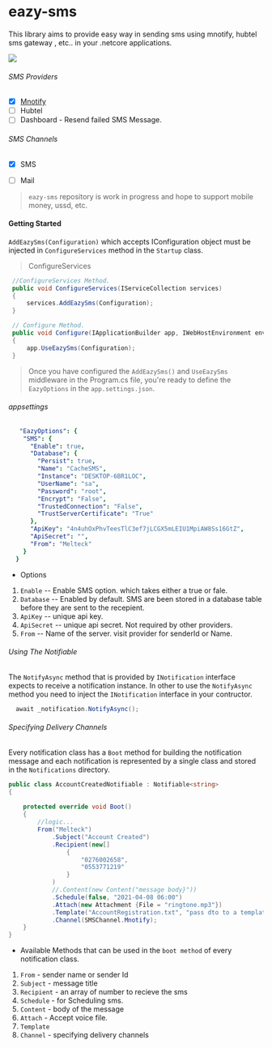 # eazy-sms
This library aims to provide easy way in sending sms 
using mnotify, hubtel sms gateway , etc.. in your .netcore applications.

 ![ ](https://vistr.dev/badge?repo=mkojoa.eazy-sms&color=0058AD)

###### SMS Providers
- [X] [Mnotify](https://mnotify.com)
- [ ] Hubtel
- [ ] Dashboard - Resend failed SMS Message.

###### SMS Channels
- [X] SMS
- [ ] Mail


> `eazy-sms` repository is work in progress and hope to support mobile money, ussd, etc.


#### Getting Started
`AddEazySms(Configuration)` which accepts IConfiguration object  must be injected in `ConfigureServices` method in the `Startup` class.

> ConfigureServices
   ```c#
    //ConfigureServices Method.
    public void ConfigureServices(IServiceCollection services)
    {
        services.AddEazySms(Configuration);
    }

    // Configure Method.
    public void Configure(IApplicationBuilder app, IWebHostEnvironment env)
    {
        app.UseEazySms(Configuration);
    }
   ```

> Once you have configured the `AddEazySms()` and `UseEazySms` middleware  in the Program.cs file, 
> you're ready to define the `EazyOptions` in the `app.settings.json`.

###### appsettings
```yaml
   "EazyOptions": {
    "SMS": {
      "Enable": true,
      "Database": {
        "Persist": true,
        "Name": "CacheSMS",
        "Instance": "DESKTOP-6BR1LOC",
        "UserName": "sa",
        "Password": "root",
        "Encrypt": "False",
        "TrustedConnection": "False",
        "TrustServerCertificate": "True"
      },
      "ApiKey": "4n4uhOxPhvTeesTlC3ef7jLCGX5mLEIU1MpiAW8Ss16GtZ",
      "ApiSecret": "",
      "From": "Melteck"
    }
  }
```
- Options
1.  `Enable` -- Enable SMS option. which takes either a true or fale.
2.  `Database` -- Enabled by default. SMS are been stored in a database table before they are sent to the recepient.
3.  `ApiKey` -- unique api key.
4.  `ApiSecret` -- unique api secret. Not required by other providers.
5.  `From` -- Name of the server. visit provider for senderId or Name.



###### Using The Notifiable
The `NotifyAsync` method that is provided by `INotification` interface expects to 
receive a notification instance.
In other to use the `NotifyAsync` method you need to inject the `INotification` 
interface in your contructor.

```c#
  await _notification.NotifyAsync();
```

###### Specifying Delivery Channels
Every notification class has a `Boot` method for building the notification message and 
each notification is represented by a single class and stored in the `Notifications`
directory.



```c# 
public class AccountCreatedNotifiable : Notifiable<string>
{
        
    protected override void Boot()
    {
        //logic...
        From("Melteck")
            .Subject("Account Created")
            .Recipient(new[]
                {
                    "0276002658",
                    "0553771219"
                }
            )
            //.Content(new Content("message body}"))
            .Schedule(false, "2021-04-08 06:00")
            .Attach(new Attachment {File = "ringtone.mp3"})
            .Template("AccountRegistration.txt", "pass dto to a template")
            .Channel(SMSChannel.Mnotify);
    }
}
```
- Available Methods that can be used  in the `boot method` of every notification class.
1. `From` - sender name or sender Id
2. `Subject` - message title
3. `Recipient` - an array of number to recieve the sms
4. `Schedule` -  for Scheduling sms.
5. `Content` -  body of the message
6. `Attach` - Accept voice file.
7. `Template`
8. `Channel` - specifying delivery channels



